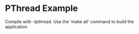 PThread Example
===============
Compile with -lpthread. Use the 'make all' command to build the application.
